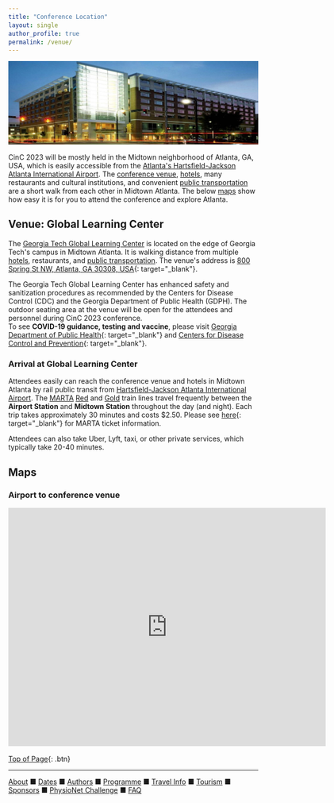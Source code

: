 ```yaml
---
title: "Conference Location"
layout: single
author_profile: true
permalink: /venue/
---
```

<a name="top"></a>

![Tech Square](/assets/img/venue.jpeg)<br/>

<a name="top"></a>CinC 2023 will be mostly held in the Midtown neighborhood of Atlanta, GA, USA, which is easily accessible from the [Atlanta's Hartsfield-Jackson Atlanta International Airport](#airport). The [conference venue](#venue), [hotels](../travel/#hotel), many restaurants and cultural institutions, and convenient [public transportation](#airport) are a short walk from each other in Midtown Atlanta. The below [maps](#maps) show how easy it is for you to attend the conference and explore Atlanta.

## Venue: Global Learning Center

The [Georgia Tech Global Learning Center](https://pe.gatech.edu/global-learning-center) is located on the edge of Georgia Tech's campus in Midtown Atlanta. It is walking distance from multiple [hotels](#hotel), restaurants, and [public transportation](#airport). The venue's address is [800 Spring St NW, Atlanta, GA 30308, USA](https://goo.gl/maps/EKDDmHXzStFazENh9){: target="_blank"}.

The Georgia Tech Global Learning Center has enhanced safety and sanitization procedures as recommended by the Centers for Disease Control (CDC) and the Georgia Department of Public Health (GDPH). The outdoor seating area at the venue will be open for the attendees and personnel during CinC 2023 conference.\
To see **COVID-19 guidance, testing and vaccine**, please visit [Georgia Department of Public Health](https://dph.georgia.gov/dph-covid-19-guidance){: target="_blank"} and [Centers for Disease Control and Prevention](https://www.cdc.gov/coronavirus/2019-ncov/vaccines/index.html?s_cid=11759:cdc%20covid%20guidelines:sem.ga:p:RG:GM:gen:PTN:FY22){: target="_blank"}.

### <a name="airport"></a>Arrival at Global Learning Center

Attendees easily can reach the conference venue and hotels in Midtown Atlanta by rail public transit from [Hartsfield-Jackson Atlanta International Airport](../travel/#airport). The [MARTA](https://www.itsmarta.com) [Red](https://www.itsmarta.com/Red-Line.aspx) and [Gold](https://www.itsmarta.com/Gold-Line.aspx) train lines travel frequently between the **Airport Station** and **Midtown Station** throughout the day (and night). Each trip takes approximately 30 minutes and costs $2.50. Please see [here](https://www.itsmarta.com/fare-programs.aspx){: target="_blank"} for MARTA ticket information.

Attendees can also take Uber, Lyft, taxi, or other private services, which typically take 20-40 minutes.


## <a name="maps"></a>Maps

### Airport to conference venue
<iframe src="https://www.google.com/maps/embed?pb=!1m28!1m12!1m3!1d106208.56066871993!2d-84.48805478391816!3d33.70849553658674!2m3!1f0!2f0!3f0!3m2!1i1024!2i768!4f13.1!4m13!3e3!4m5!1s0x88f4fd2fe1035901%3A0x4117a3ef1892b048!2sHartsfield-Jackson%20Atlanta%20International%20Airport%20(ATL)%2C%206000%20N%20Terminal%20Pkwy%2C%20Atlanta%2C%20GA%2030320!3m2!1d33.6407282!2d-84.4277001!4m5!1s0x88f50466c03ef281%3A0x33727ba143cafd68!2sGeorgia%20Tech%20Global%20Learning%20Center%2C%20800%20Spring%20St%20NW%2C%20Atlanta%2C%20GA%2030308!3m2!1d33.7763024!2d-84.3892796!5e0!3m2!1sen!2sus!4v1659546991088!5m2!1sen!2sus" width="640" height="480" style="border:0;" allowfullscreen="" loading="lazy" referrerpolicy="no-referrer-when-downgrade"></iframe>


[Top of Page](#top){: .btn}

---

[About](../about/) &#9632; [Dates](../dates/) &#9632; [Authors](../authors) &#9632; [Programme](../programme/) &#9632; [Travel Info](../travel) &#9632; [Tourism](../tourism/) &#9632; [Sponsors](../sponsors/) &#9632; [PhysioNet Challenge](../challenge/) &#9632; [FAQ](../faq/)
